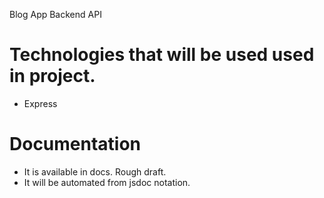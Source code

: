 Blog App Backend API

# Technologies that will be used used in project.

- Express

# Documentation

- It is available in docs. Rough draft. 
- It will be automated from jsdoc notation. 
